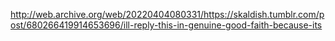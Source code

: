 http://web.archive.org/web/20220404080331/https://skaldish.tumblr.com/post/680266419914653696/ill-reply-this-in-genuine-good-faith-because-its